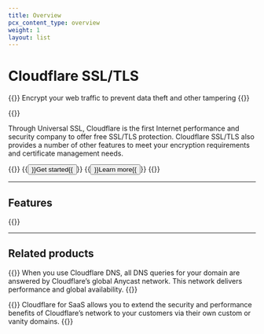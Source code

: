 ```yaml
---
title: Overview
pcx_content_type: overview
weight: 1
layout: list
---
```


# Cloudflare SSL/TLS

{{<description>}}
Encrypt your web traffic to prevent data theft and other tampering
{{</description>}}

{{<plan type = "all">}}

Through Universal SSL, Cloudflare is the first Internet performance and security company to offer free SSL/TLS protection.
Cloudflare SSL/TLS also provides a number of other features to meet your encryption requirements and certificate management needs.

{{<button-group>}}
  {{<button type="primary" href="/ssl/get-started/">}}Get started{{</button>}}
  {{<button type="secondary" href="https://www.cloudflare.com/learning/ssl/what-is-ssl/" target="_blank">}}Learn more{{</button>}}
{{</button-group>}}

---

## Features

{{<product-table id="ssl">}}

---

## Related products

{{<related header="Cloudflare DNS" href="</dns/>" product="dns">}} 
When you use Cloudflare DNS, all DNS queries for your domain are answered by Cloudflare’s global Anycast network. This network delivers performance and global availability.
{{</related>}}

{{<related header="Cloudflare for SaaS" href="</cloudflare-for-platforms/cloudflare-for-saas/>" product="cloudflare-for-platforms">}} 
Cloudflare for SaaS allows you to extend the security and performance benefits of Cloudflare’s network to your customers via their own custom or vanity domains.
{{</related>}}